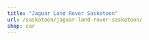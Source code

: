 ```yaml
---
title: "Jaguar Land Rover Saskatoon"
url: /saskatoon/jaguar-land-rover-saskatoon/
shop: car
---
```

